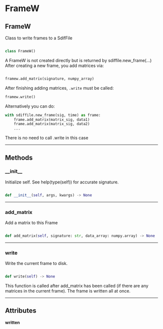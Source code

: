 # FrameW

## FrameW


Class to write frames to a SdifFile


```python

class FrameW()

```


A FrameW is not created directly but is returned by sdiffile.new_frame(...)
After creating a new frame, you add matrices via:

```python

framew.add_matrix(signature, numpy_array)

```

After finishing adding matrices, `.write` must be called:

```python
framew.write()
```

Alternatively you can do:

```python
with sdiffile.new_frame(sig, time) as frame:
    frame.add_matrix(matrix_sig, data1) 
    frame.add_matrix(matrix_sig, data2)
    ...
```

There is no need to call .write in this case


---------


## Methods

### \_\_init\_\_


Initialize self.  See help(type(self)) for accurate signature.


```python

def __init__(self, args, kwargs) -> None

```

----------

### add\_matrix


Add a matrix to this Frame


```python

def add_matrix(self, signature: str, data_array: numpy.array) -> None

```

----------

### write


Write the current frame to disk.


```python

def write(self) -> None

```


This function is called after add_matrix has been called (if there 
are any matrices in the current frame). The frame is written all at once. 


---------


## Attributes

**written**
